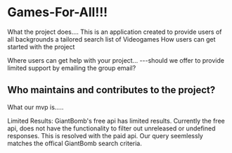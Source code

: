 # Games-For-All!!!

What the project does....
This is an application created to provide users of all backgrounds a tailored search list of Videogames 
How users can get started with the project

Where users can get help with your project...
---should we offer to provide limited support by emailing the group email?

Who maintains and contributes to the project?
----

What our mvp is.....



Limited Results: GiantBomb's free api has limited results. Currently the free api, does not have the functionality to filter out unreleased or undefined responses. This is resolved with the paid api. Our query seemlessly matches the offical GiantBomb search criteria.

